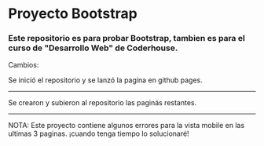 # Proyecto Bootstrap

### Este repositorio es para probar Bootstrap, tambien es para el curso de "Desarrollo Web" de Coderhouse.

Cambios:

Se inició el repositorio y se lanzó la pagina en github pages.

---

Se crearon y subieron al repositorio las paginás restantes.

---

NOTA: Este proyecto contiene algunos errores para la vista mobile en las ultimas 3 paginas. ¡cuando tenga tiempo lo solucionaré!
